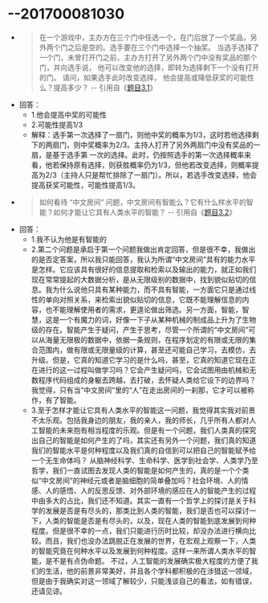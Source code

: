 # --201700081030
- >在一个游戏中，主办方在三个门中任选一个，在门后放了一个奖品，另外两个门之后是空的。选手要在三个门中选择一个抽奖。 当选手选择了一个门，未曾打开门之前，主办方打开了另外两个门中没有奖品的那个门，并向选手说， 他可以改变他的选择，即转为选择剩下一个没有打开的门。 请问，如果选手此时改变选择， 他会提高或降低获奖的可能性么？提高多少？
-- 引用自《[题目3.1](https://github.com/Microsoft/ai-edu/tree/master/E-Challenge/ShandongUniversity2019Spring)》
- 回答：
  - 1.他会提高中奖的可能性 
  - 2.可能性提高1/3
  - 解释：选手第一次选择了一扇门，则他中奖的概率为1/3，这时若他选择剩下的两扇门，则中奖概率为2/3。主持人打开了另外两扇门中没有奖品的一扇，是基于选手第  一次的选择。此时，仍按照选手的第一次选择概率来看，他若保持原有选择，则获胜概率仍为1/3，但他若改变选择，则概率提高为2/3（主持人只是帮忙排除了一扇门）。所以，若选手改变选择，他会提高获奖可能性，可能性提高1/3。
 - >如何看待 “中文房间” 问题，中文房间有智能么？它有什么样水平的智能？如何才能让它具有人类水平的智能？
 -- 引用自《[题目3.2](https://github.com/Microsoft/ai-edu/tree/master/E-Challenge/ShandongUniversity2019Spring)》
 - 回答：
   - 1.我不认为他是有智能的
   - 2.第二个问题是承启于第一个问题我做出肯定回答，但是很不幸，我做出的是否定答案，所以我只能回答，我认为所谓“中文房间”具有的能力水平是怎样。它应该具有很好的信息提取和检索以及输出的能力，就正如我们现在常常提起的大数据分析，是从无限级别的数据中，找到貌似贴切的信息。我为什么说他只具有某种能力，而不具有智能，一方面它只是通过线性的单向对照关系，来检索出貌似贴切的信息，它既不能理解信息的内容，也不能理解使用者的需求，更遑论做出筛选。另一方面，智能，智慧，这是一个有魔力的词，好像一下子从某种机械的制成品上升为了生物级的存在。智能产生于疑问，产生于思考，尽管一个所谓的“中文房间”可以从海量无限极的数据中，依据一条规则，在程序划定的有限或无限的集合范围内，做有限或无限量级的计算，甚至还可能自己学习，去模仿，去升级。但是，它真的知道它学习的是什么吗，甚至，它真的知道它现在正在进行的这一过程叫做学习吗？它会产生疑问吗，它会试图用由机械和无数程序代码组成的身躯去跨越，去打破，去怀疑人类给它设下的边界吗？我觉得，只有当“中文房间”里的“人”在走出房间的一刹那，它才可以被称作，有了智能。
   - 3.至于怎样才能让它具有人类水平的智能这一问题，我觉得其实我对前景不太乐观。包括我身边的朋友，我的亲人，我的师长，几乎所有人都对人工智能的未来抱有相当程度的乐观。但是有一个问题，我们人类真的探究出自己的智能是如何产生的了吗，其实还有另外一个问题，我们真的知道我们的智能水平是何种程度以及我们真的自信到可以把自己的智能赋予给一个无生命体吗？ 
       从脑神经科学、生命科学、医学到社会学、人类学乃至哲学，我们一直试图去发现人类的智能是如何产生的，真的是一个个类似“中文房间”的神经元或者是脑细胞的简单叠加吗？社会环境、人的情感、人的感悟、人的反思反馈、对外部环境的感应在人的智能产生的过程中由多大的占比，我们还不知道。其实一直有一个哲学上的探讨是关于科学的发展是否是有尽头的，那类比到人类的智能，我们是否也可以探讨一下，人类的智能是否是有尽头的，以及，现在人类的智能到底发展到何种程度。但是很不幸的一点，我们只能进行历时比较，却没办法进行横向比较。而且，我们也没办法跳脱正在发展的世界，在宏观上观察一下，人类的智能究竟在何种水平以及发展到何种程度。这样一来所谓人类水平的智能，是不是有点伪命题。
       不过，人工智能的发展确实极大程度的方便了我们的生活，他的前景非常美好，并且各个学科都积极的在涉猎这一领域，但是由于我确实对这一领域了解较少，只能浅谈自己的看法，如有错误，还请见谅。

